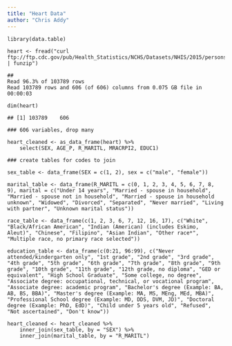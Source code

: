 ```yaml
---
title: "Heart Data"
author: "Chris Addy"
---
```


    library(data.table)

    heart <- fread("curl ftp://ftp.cdc.gov/pub/Health_Statistics/NCHS/Datasets/NHIS/2015/personsx.zip | funzip")

    ## 
    Read 96.3% of 103789 rows
    Read 103789 rows and 606 (of 606) columns from 0.075 GB file in 00:00:03

    dim(heart)

    ## [1] 103789    606

    ### 606 variables, drop many

    heart_cleaned <- as_data_frame(heart) %>%
        select(SEX, AGE_P, R_MARITL, MRACRPI2, EDUC1)

    ### create tables for codes to join

    sex_table <- data_frame(SEX = c(1, 2), sex = c("male", "female"))

    marital_table <- data_frame(R_MARITL = c(0, 1, 2, 3, 4, 5, 6, 7, 8, 9), marital = c("Under 14 years", "Married - spouse in household", "Married - spouse not in household", "Married - spouse in household unknown", "Widowed", "Divorced", "Separated", "Never married", "Living with partner", "Unknown marital status"))

    race_table <- data_frame(c(1, 2, 3, 6, 7, 12, 16, 17), c("White", "Black/African American", "Indian (American) (includes Eskimo, Aleut)", "Chinese", "Filipino", "Asian Indian", "Other race*", "Multiple race, no primary race selected"))

    education_table <- data_frame(c(0:21, 96:99), c("Never attended/kindergarten only", "1st grade", "2nd grade", "3rd grade", "4th grade", "5th grade", "6th grade", "7th grade", "8th grade", "9th grade", "10th grade", "11th grade", "12th grade, no diploma", "GED or equivalent", "High School Graduate", "Some college, no degree", "Associate degree: occupational, technical, or vocational program", "Associate degree: academic program", "Bachelor's degree (Example: BA, AB, BS, BBA)", "Master's degree (Example: MA, MS, MEng, MEd, MBA)", "Professional School degree (Example: MD, DDS, DVM, JD)", "Doctoral degree (Example: PhD, EdD)", "Child under 5 years old", "Refused", "Not ascertained", "Don't know"))

    heart_cleaned <- heart_cleaned %>%
        inner_join(sex_table, by = "SEX") %>%
        inner_join(marital_table, by = "R_MARITL")
